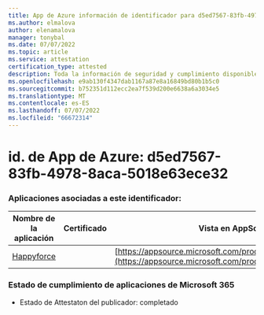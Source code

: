 ```yaml
---
title: App de Azure información de identificador para d5ed7567-83fb-4978-8aca-5018e63ece32
ms.author: elmalova
author: elenamalova
manager: tonybal
ms.date: 07/07/2022
ms.topic: article
ms.service: attestation
certification_type: attested
description: Toda la información de seguridad y cumplimiento disponible para d5ed7567-83fb-4978-8aca-5018e63ece32.
ms.openlocfilehash: e9ab130f4347dab1167a87e8a16849bd80b1b5c0
ms.sourcegitcommit: b752351d112ecc2ea7f539d200e6638a6a3034e5
ms.translationtype: MT
ms.contentlocale: es-ES
ms.lasthandoff: 07/07/2022
ms.locfileid: "66672314"
---
```

# <a name="azure-app-id-d5ed7567-83fb-4978-8aca-5018e63ece32"></a>id. de App de Azure: d5ed7567-83fb-4978-8aca-5018e63ece32


### <a name="apps-associated-with-this-id"></a>Aplicaciones asociadas a este identificador:
| **Nombre de la aplicación** | **Certificado** | **Vista en AppSource** |
|--------------|---------------|-----------------------|
| [Happyforce](../forward/WA200002078.md) |  | [https://appsource.microsoft.com/product/office/WA200002078](https://appsource.microsoft.com/product/office/WA200002078) |

### <a name="microsoft-365-app-compliance-status"></a>Estado de cumplimiento de aplicaciones de Microsoft 365
- Estado de Attestaton del publicador: completado
